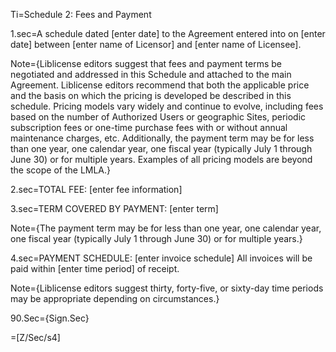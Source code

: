 Ti=Schedule 2: Fees and Payment

1.sec=A schedule dated [enter date] to the Agreement entered into on [enter date] between [enter name of Licensor] and [enter name of Licensee].

Note={Liblicense editors suggest that fees and payment terms be negotiated and addressed in this Schedule and attached to the main Agreement. Liblicense editors recommend that both the applicable price and the basis on which the pricing is developed be described in this schedule. Pricing models vary widely and continue to evolve, including fees based on the number of Authorized Users or geographic Sites, periodic subscription fees or one-time purchase fees with or without annual maintenance charges, etc. Additionally, the payment term may be for less than one year, one calendar year, one fiscal year (typically July 1 through June 30) or for multiple years. Examples of all pricing models are beyond the scope of the LMLA.}

2.sec=TOTAL FEE: [enter fee information]

3.sec=TERM COVERED BY PAYMENT: [enter term]

Note={The payment term may be for less than one year, one calendar year, one fiscal year (typically July 1 through June 30) or for multiple years.}

4.sec=PAYMENT SCHEDULE: [enter invoice schedule] All invoices will be paid within [enter time period] of receipt.

Note={Liblicense editors suggest thirty, forty-five, or sixty-day time periods may be appropriate depending on circumstances.}

90.Sec={Sign.Sec}

=[Z/Sec/s4]
